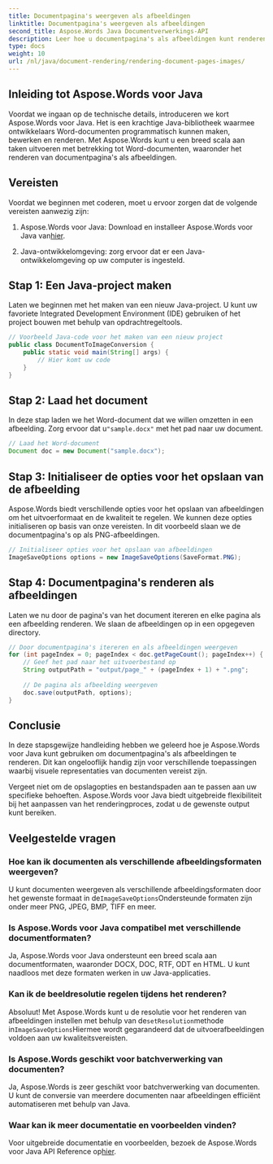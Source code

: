 ```yaml
---
title: Documentpagina's weergeven als afbeeldingen
linktitle: Documentpagina's weergeven als afbeeldingen
second_title: Aspose.Words Java Documentverwerkings-API
description: Leer hoe u documentpagina's als afbeeldingen kunt renderen met Aspose.Words voor Java. Stapsgewijze handleiding met codevoorbeelden voor efficiënte documentconversie.
type: docs
weight: 10
url: /nl/java/document-rendering/rendering-document-pages-images/
---
```


## Inleiding tot Aspose.Words voor Java

Voordat we ingaan op de technische details, introduceren we kort Aspose.Words voor Java. Het is een krachtige Java-bibliotheek waarmee ontwikkelaars Word-documenten programmatisch kunnen maken, bewerken en renderen. Met Aspose.Words kunt u een breed scala aan taken uitvoeren met betrekking tot Word-documenten, waaronder het renderen van documentpagina's als afbeeldingen.

## Vereisten

Voordat we beginnen met coderen, moet u ervoor zorgen dat de volgende vereisten aanwezig zijn:

1.  Aspose.Words voor Java: Download en installeer Aspose.Words voor Java van[hier](https://releases.aspose.com/words/java/).

2. Java-ontwikkelomgeving: zorg ervoor dat er een Java-ontwikkelomgeving op uw computer is ingesteld.

## Stap 1: Een Java-project maken

Laten we beginnen met het maken van een nieuw Java-project. U kunt uw favoriete Integrated Development Environment (IDE) gebruiken of het project bouwen met behulp van opdrachtregeltools.

```java
// Voorbeeld Java-code voor het maken van een nieuw project
public class DocumentToImageConversion {
    public static void main(String[] args) {
        // Hier komt uw code
    }
}
```

## Stap 2: Laad het document

In deze stap laden we het Word-document dat we willen omzetten in een afbeelding. Zorg ervoor dat u`"sample.docx"` met het pad naar uw document.

```java
// Laad het Word-document
Document doc = new Document("sample.docx");
```

## Stap 3: Initialiseer de opties voor het opslaan van de afbeelding

Aspose.Words biedt verschillende opties voor het opslaan van afbeeldingen om het uitvoerformaat en de kwaliteit te regelen. We kunnen deze opties initialiseren op basis van onze vereisten. In dit voorbeeld slaan we de documentpagina's op als PNG-afbeeldingen.

```java
// Initialiseer opties voor het opslaan van afbeeldingen
ImageSaveOptions options = new ImageSaveOptions(SaveFormat.PNG);
```

## Stap 4: Documentpagina's renderen als afbeeldingen

Laten we nu door de pagina's van het document itereren en elke pagina als een afbeelding renderen. We slaan de afbeeldingen op in een opgegeven directory.

```java
// Door documentpagina's itereren en als afbeeldingen weergeven
for (int pageIndex = 0; pageIndex < doc.getPageCount(); pageIndex++) {
    // Geef het pad naar het uitvoerbestand op
    String outputPath = "output/page_" + (pageIndex + 1) + ".png";
    
    // De pagina als afbeelding weergeven
    doc.save(outputPath, options);
}
```

## Conclusie

In deze stapsgewijze handleiding hebben we geleerd hoe je Aspose.Words voor Java kunt gebruiken om documentpagina's als afbeeldingen te renderen. Dit kan ongelooflijk handig zijn voor verschillende toepassingen waarbij visuele representaties van documenten vereist zijn.

Vergeet niet om de opslagopties en bestandspaden aan te passen aan uw specifieke behoeften. Aspose.Words voor Java biedt uitgebreide flexibiliteit bij het aanpassen van het renderingproces, zodat u de gewenste output kunt bereiken.

## Veelgestelde vragen

### Hoe kan ik documenten als verschillende afbeeldingsformaten weergeven?

 U kunt documenten weergeven als verschillende afbeeldingsformaten door het gewenste formaat in de`ImageSaveOptions`Ondersteunde formaten zijn onder meer PNG, JPEG, BMP, TIFF en meer.

### Is Aspose.Words voor Java compatibel met verschillende documentformaten?

Ja, Aspose.Words voor Java ondersteunt een breed scala aan documentformaten, waaronder DOCX, DOC, RTF, ODT en HTML. U kunt naadloos met deze formaten werken in uw Java-applicaties.

### Kan ik de beeldresolutie regelen tijdens het renderen?

 Absoluut! Met Aspose.Words kunt u de resolutie voor het renderen van afbeeldingen instellen met behulp van de`setResolution`methode in`ImageSaveOptions`Hiermee wordt gegarandeerd dat de uitvoerafbeeldingen voldoen aan uw kwaliteitsvereisten.

### Is Aspose.Words geschikt voor batchverwerking van documenten?

Ja, Aspose.Words is zeer geschikt voor batchverwerking van documenten. U kunt de conversie van meerdere documenten naar afbeeldingen efficiënt automatiseren met behulp van Java.

### Waar kan ik meer documentatie en voorbeelden vinden?

 Voor uitgebreide documentatie en voorbeelden, bezoek de Aspose.Words voor Java API Reference op[hier](https://reference.aspose.com/words/java/).